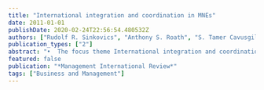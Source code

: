 ```yaml
---
title: "International integration and coordination in MNEs"
date: 2011-01-01
publishDate: 2020-02-24T22:56:54.480532Z
authors: ["Rudolf R. Sinkovics", "Anthony S. Roath", "S. Tamer Cavusgil"]
publication_types: ["2"]
abstract: "•  The focus theme International integration and coordination in MNEs—Implications for international management is introduced and the motivation for this focus issue theme is outlined. The premise of the theme is the notion that the nature of organizational response to heightened global dynamism has changed. It is argued that the managerial mechanisms or tools necessary to accomplish coordination tasks have changed accordingly. •  The manuscripts included in this focused issue capture this perspective building conceptual and empirical contributions. These include cross-border knowledge transfer, global strategy implementation, IT integration as enabler of MNE-supplier responsiveness, intra-firm architectural network configuration, regional integration perspectives from Latin America and integration and coordination in the global factory."
featured: false
publication: "*Management International Review*"
tags: ["Business and Management"]
---
```


